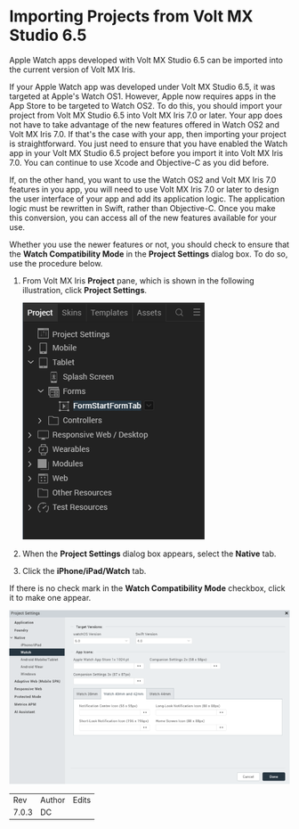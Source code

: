                            


Importing Projects from Volt MX Studio 6.5
=======================================

Apple Watch apps developed with Volt MX Studio 6.5 can be imported into the current version of Volt MX Iris.

If your Apple Watch app was developed under Volt MX Studio 6.5, it was targeted at Apple's Watch OS1. However, Apple now requires apps in the App Store to be targeted to Watch OS2. To do this, you should import your project from Volt MX Studio 6.5 into Volt MX Iris 7.0 or later. Your app does not have to take advantage of the new features offered in Watch OS2 and Volt MX Iris 7.0. If that's the case with your app, then importing your project is straightforward. You just need to ensure that you have enabled the Watch app in your Volt MX Studio 6.5 project before you import it into Volt MX Iris 7.0. You can continue to use Xcode and Objective-C as you did before.

If, on the other hand, you want to use the Watch OS2 and Volt MX Iris 7.0 features in you app, you will need to use Volt MX Iris 7.0 or later to design the user interface of your app and add its application logic. The application logic must be rewritten in Swift, rather than Objective-C. Once you make this conversion, you can access all of the new features available for your use.

Whether you use the newer features or not, you should check to ensure that the **Watch Compatibility Mode** in the **Project Settings** dialog box. To do so, use the procedure below.

1.  From Volt MX Iris **Project** pane, which is shown in the following illustration, click **Project Settings**.
    
    ![](resources/images/projectsettings.png)
    
2.  When the **Project Settings** dialog box appears, select the **Native** tab.
3.  Click the **iPhone/iPad/Watch** tab.

If there is no check mark in the **Watch Compatibility Mode** checkbox, click it to make one appear.

![](resources/images/watchcompatibilitymodecheckbox_707x500.png)


<table style="margin-left: 0;margin-right: auto;" data-mc-conditions="Default.HTML5 Only"><colgroup><col style="width: 41px;"> <col> <col></colgroup><tbody><tr><td>Rev</td><td>Author</td><td>Edits</td></tr><tr><td>7.0.3</td><td>DC</td><td>&nbsp;</td></tr></tbody></table>
